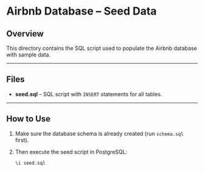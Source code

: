# Airbnb Database – Seed Data

##  Overview
This directory contains the SQL script used to populate the Airbnb database with sample data.

---

##  Files
- **seed.sql** – SQL script with `INSERT` statements for all tables.

---

##  How to Use
1. Make sure the database schema is already created (run `schema.sql` first).
2. Then execute the seed script in PostgreSQL:

   ```bash
   \i seed.sql
